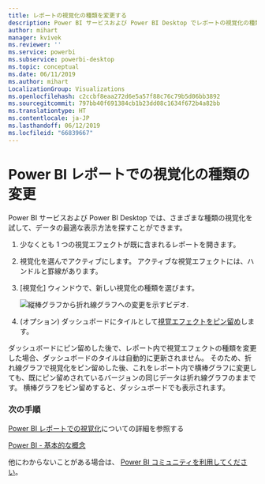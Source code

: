 ```yaml
---
title: レポートの視覚化の種類を変更する
description: Power BI サービスおよび Power BI Desktop でレポートの視覚化の種類を変更します
author: mihart
manager: kvivek
ms.reviewer: ''
ms.service: powerbi
ms.subservice: powerbi-desktop
ms.topic: conceptual
ms.date: 06/11/2019
ms.author: mihart
LocalizationGroup: Visualizations
ms.openlocfilehash: c2ccbf8eaa272d6e5a57f88c76c79b5d06bb3892
ms.sourcegitcommit: 797bb40f691384cb1b23dd08c1634f672b4a82bb
ms.translationtype: HT
ms.contentlocale: ja-JP
ms.lasthandoff: 06/12/2019
ms.locfileid: "66839667"
---
```

# <a name="change-the-type-of-visualization-in-a-power-bi-report"></a>Power BI レポートでの視覚化の種類の変更
Power BI サービスおよび Power BI Desktop では、さまざまな種類の視覚化を試して、データの最適な表示方法を探すことができます。 

1. 少なくとも 1 つの視覚エフェクトが既に含まれるレポートを開きます。   
2. 視覚化を選んでアクティブにします。 アクティブな視覚エフェクトには、ハンドルと罫線があります。    
3. [視覚化] ウィンドウで、新しい視覚化の種類を選びます。 
   
   ![縦棒グラフから折れ線グラフへの変更を示すビデオ](media/power-bi-report-change-visualization-type/changeviz.gif).
4. (オプション) ダッシュボードにタイルとして[視覚エフェクトをピン留め](../service-dashboard-pin-tile-from-report.md)します。 

ダッシュボードにピン留めした後で、レポート内で視覚エフェクトの種類を変更した場合、ダッシュボードのタイルは自動的に更新されません。 そのため、折れ線グラフで視覚化をピン留めした後、これをレポート内で横棒グラフに変更しても、既にピン留めされているバージョンの同じデータは折れ線グラフのままです。 横棒グラフをピン留めすると、ダッシュボードでも表示されます。

### <a name="next-steps"></a>次の手順
[Power BI レポートでの視覚化](power-bi-report-visualizations.md)についての詳細を参照する

[Power BI - 基本的な概念](../consumer/end-user-basic-concepts.md)

他にわからないことがある場合は、 [Power BI コミュニティを利用してください](http://community.powerbi.com/)。

